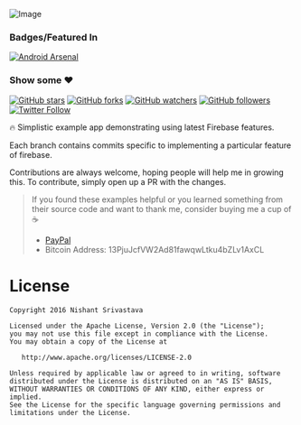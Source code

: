 ![Image](/img/github_banner.png)

### Badges/Featured In
[![Android Arsenal](https://img.shields.io/badge/Android%20Arsenal-Firebase%20Example-brightgreen.svg?style=flat)](https://android-arsenal.com/details/3/4957#)

### Show some :heart:
[![GitHub stars](https://img.shields.io/github/stars/nisrulz/FirebaseExample.svg?style=social&label=Star)](https://github.com/nisrulz/FirebaseExample) [![GitHub forks](https://img.shields.io/github/forks/nisrulz/FirebaseExample.svg?style=social&label=Fork)](https://github.com/nisrulz/FirebaseExample/fork) [![GitHub watchers](https://img.shields.io/github/watchers/nisrulz/FirebaseExample.svg?style=social&label=Watch)](https://github.com/nisrulz/FirebaseExample) [![GitHub followers](https://img.shields.io/github/followers/nisrulz.svg?style=social&label=Follow)](https://github.com/nisrulz/FirebaseExample)  
[![Twitter Follow](https://img.shields.io/twitter/follow/nisrulz.svg?style=social)](https://twitter.com/nisrulz) 

:fire: Simplistic example app demonstrating using latest Firebase features.

Each branch contains commits specific to implementing a particular feature of firebase.

Contributions are always welcome, hoping people will help me in growing this. To contribute, simply open up a PR with the changes.


> If you found these examples helpful or you learned something from their source code and want to thank me, consider buying me a cup of :coffee:
>  + [PayPal](https://www.paypal.me/nisrulz/5)
>  + Bitcoin Address: 13PjuJcfVW2Ad81fawqwLtku4bZLv1AxCL

License
=======

    Copyright 2016 Nishant Srivastava

    Licensed under the Apache License, Version 2.0 (the "License");
    you may not use this file except in compliance with the License.
    You may obtain a copy of the License at

       http://www.apache.org/licenses/LICENSE-2.0

    Unless required by applicable law or agreed to in writing, software
    distributed under the License is distributed on an "AS IS" BASIS,
    WITHOUT WARRANTIES OR CONDITIONS OF ANY KIND, either express or implied.
    See the License for the specific language governing permissions and
    limitations under the License.
